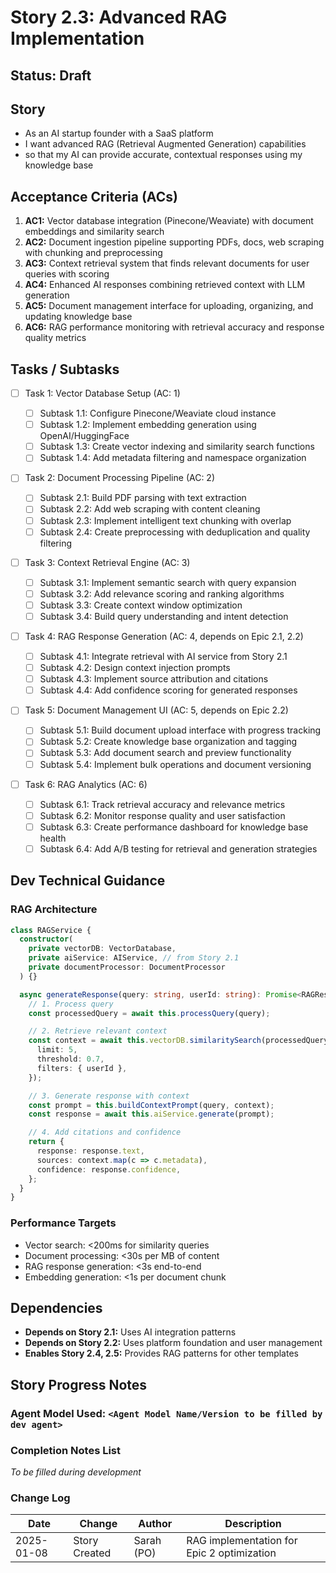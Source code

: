 # Story 2.3: Advanced RAG Implementation

## Status: Draft

## Story

- As an AI startup founder with a SaaS platform
- I want advanced RAG (Retrieval Augmented Generation) capabilities
- so that my AI can provide accurate, contextual responses using my knowledge
  base

## Acceptance Criteria (ACs)

1. **AC1:** Vector database integration (Pinecone/Weaviate) with document
   embeddings and similarity search
2. **AC2:** Document ingestion pipeline supporting PDFs, docs, web scraping with
   chunking and preprocessing
3. **AC3:** Context retrieval system that finds relevant documents for user
   queries with scoring
4. **AC4:** Enhanced AI responses combining retrieved context with LLM
   generation
5. **AC5:** Document management interface for uploading, organizing, and
   updating knowledge base
6. **AC6:** RAG performance monitoring with retrieval accuracy and response
   quality metrics

## Tasks / Subtasks

- [ ] Task 1: Vector Database Setup (AC: 1)

  - [ ] Subtask 1.1: Configure Pinecone/Weaviate cloud instance
  - [ ] Subtask 1.2: Implement embedding generation using OpenAI/HuggingFace
  - [ ] Subtask 1.3: Create vector indexing and similarity search functions
  - [ ] Subtask 1.4: Add metadata filtering and namespace organization

- [ ] Task 2: Document Processing Pipeline (AC: 2)

  - [ ] Subtask 2.1: Build PDF parsing with text extraction
  - [ ] Subtask 2.2: Add web scraping with content cleaning
  - [ ] Subtask 2.3: Implement intelligent text chunking with overlap
  - [ ] Subtask 2.4: Create preprocessing with deduplication and quality
        filtering

- [ ] Task 3: Context Retrieval Engine (AC: 3)

  - [ ] Subtask 3.1: Implement semantic search with query expansion
  - [ ] Subtask 3.2: Add relevance scoring and ranking algorithms
  - [ ] Subtask 3.3: Create context window optimization
  - [ ] Subtask 3.4: Build query understanding and intent detection

- [ ] Task 4: RAG Response Generation (AC: 4, depends on Epic 2.1, 2.2)

  - [ ] Subtask 4.1: Integrate retrieval with AI service from Story 2.1
  - [ ] Subtask 4.2: Design context injection prompts
  - [ ] Subtask 4.3: Implement source attribution and citations
  - [ ] Subtask 4.4: Add confidence scoring for generated responses

- [ ] Task 5: Document Management UI (AC: 5, depends on Epic 2.2)

  - [ ] Subtask 5.1: Build document upload interface with progress tracking
  - [ ] Subtask 5.2: Create knowledge base organization and tagging
  - [ ] Subtask 5.3: Add document search and preview functionality
  - [ ] Subtask 5.4: Implement bulk operations and document versioning

- [ ] Task 6: RAG Analytics (AC: 6)
  - [ ] Subtask 6.1: Track retrieval accuracy and relevance metrics
  - [ ] Subtask 6.2: Monitor response quality and user satisfaction
  - [ ] Subtask 6.3: Create performance dashboard for knowledge base health
  - [ ] Subtask 6.4: Add A/B testing for retrieval and generation strategies

## Dev Technical Guidance

### RAG Architecture

```typescript
class RAGService {
  constructor(
    private vectorDB: VectorDatabase,
    private aiService: AIService, // from Story 2.1
    private documentProcessor: DocumentProcessor
  ) {}

  async generateResponse(query: string, userId: string): Promise<RAGResponse> {
    // 1. Process query
    const processedQuery = await this.processQuery(query);

    // 2. Retrieve relevant context
    const context = await this.vectorDB.similaritySearch(processedQuery, {
      limit: 5,
      threshold: 0.7,
      filters: { userId },
    });

    // 3. Generate response with context
    const prompt = this.buildContextPrompt(query, context);
    const response = await this.aiService.generate(prompt);

    // 4. Add citations and confidence
    return {
      response: response.text,
      sources: context.map(c => c.metadata),
      confidence: response.confidence,
    };
  }
}
```

### Performance Targets

- Vector search: <200ms for similarity queries
- Document processing: <30s per MB of content
- RAG response generation: <3s end-to-end
- Embedding generation: <1s per document chunk

## Dependencies

- **Depends on Story 2.1:** Uses AI integration patterns
- **Depends on Story 2.2:** Uses platform foundation and user management
- **Enables Story 2.4, 2.5:** Provides RAG patterns for other templates

## Story Progress Notes

### Agent Model Used: `<Agent Model Name/Version to be filled by dev agent>`

### Completion Notes List

_To be filled during development_

### Change Log

| Date       | Change        | Author     | Description                                |
| ---------- | ------------- | ---------- | ------------------------------------------ |
| 2025-01-08 | Story Created | Sarah (PO) | RAG implementation for Epic 2 optimization |
